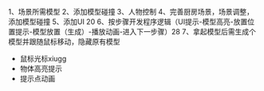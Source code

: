 1、场景所需模型
2、添加模型碰撞
3、人物控制
4、完善厨房场景，场景调整，添加模型碰撞
5、添加UI 20
6、按步骤开发程序逻辑（UI提示-模型高亮-放置位置提示-模型放置（生成）-播放动画-进入下一步骤）28
7、拿起模型后需生成个模型并跟随鼠标移动，隐藏原有模型

- 鼠标光标xiugg
- 物体高亮提示
- 提示点动画